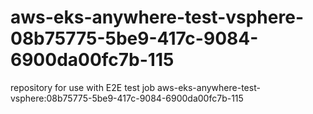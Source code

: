 # aws-eks-anywhere-test-vsphere-08b75775-5be9-417c-9084-6900da00fc7b-115
repository for use with E2E test job aws-eks-anywhere-test-vsphere:08b75775-5be9-417c-9084-6900da00fc7b-115
